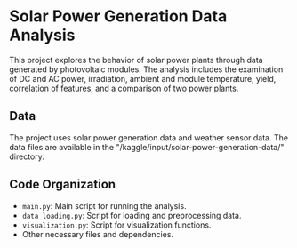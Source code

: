 # Solar Power Generation Data Analysis

This project explores the behavior of solar power plants through data generated by photovoltaic modules. The analysis includes the examination of DC and AC power, irradiation, ambient and module temperature, yield, correlation of features, and a comparison of two power plants.

## Data

The project uses solar power generation data and weather sensor data. The data files are available in the "/kaggle/input/solar-power-generation-data/" directory.

## Code Organization

- `main.py`: Main script for running the analysis.
- `data_loading.py`: Script for loading and preprocessing data.
- `visualization.py`: Script for visualization functions.
- Other necessary files and dependencies.
